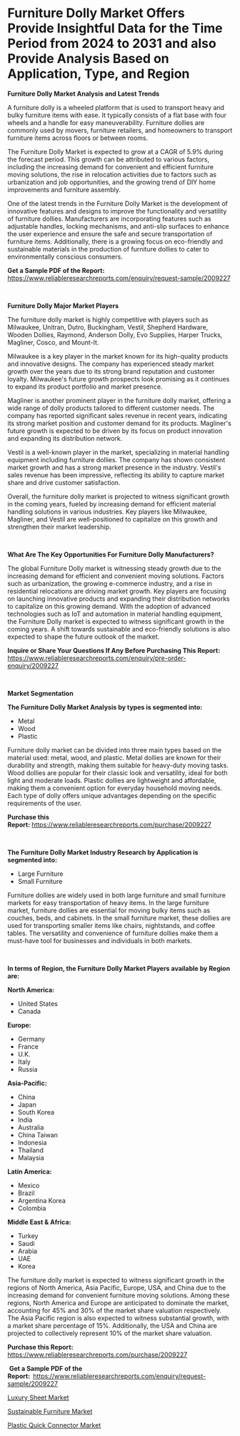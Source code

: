 <p><h1>Furniture Dolly Market Offers Provide Insightful Data for the Time Period from 2024 to 2031 and also Provide Analysis Based on Application, Type, and Region</h1></p><p><strong>Furniture Dolly Market Analysis and Latest Trends</strong></p>
<p><p>A furniture dolly is a wheeled platform that is used to transport heavy and bulky furniture items with ease. It typically consists of a flat base with four wheels and a handle for easy maneuverability. Furniture dollies are commonly used by movers, furniture retailers, and homeowners to transport furniture items across floors or between rooms.</p><p>The Furniture Dolly Market is expected to grow at a CAGR of 5.9% during the forecast period. This growth can be attributed to various factors, including the increasing demand for convenient and efficient furniture moving solutions, the rise in relocation activities due to factors such as urbanization and job opportunities, and the growing trend of DIY home improvements and furniture assembly.</p><p>One of the latest trends in the Furniture Dolly Market is the development of innovative features and designs to improve the functionality and versatility of furniture dollies. Manufacturers are incorporating features such as adjustable handles, locking mechanisms, and anti-slip surfaces to enhance the user experience and ensure the safe and secure transportation of furniture items. Additionally, there is a growing focus on eco-friendly and sustainable materials in the production of furniture dollies to cater to environmentally conscious consumers.</p></p>
<p><strong>Get a Sample PDF of the Report:&nbsp;</strong> <a href="https://www.reliableresearchreports.com/enquiry/request-sample/2009227">https://www.reliableresearchreports.com/enquiry/request-sample/2009227</a></p>
<p>&nbsp;</p>
<p><strong>Furniture Dolly Major Market Players</strong></p>
<p><p>The furniture dolly market is highly competitive with players such as Milwaukee, Unitran, Dutro, Buckingham, Vestil, Shepherd Hardware, Wooden Dollies, Raymond, Anderson Dolly, Evo Supplies, Harper Trucks, Magliner, Cosco, and Mount-It. </p><p>Milwaukee is a key player in the market known for its high-quality products and innovative designs. The company has experienced steady market growth over the years due to its strong brand reputation and customer loyalty. Milwaukee's future growth prospects look promising as it continues to expand its product portfolio and market presence.</p><p>Magliner is another prominent player in the furniture dolly market, offering a wide range of dolly products tailored to different customer needs. The company has reported significant sales revenue in recent years, indicating its strong market position and customer demand for its products. Magliner's future growth is expected to be driven by its focus on product innovation and expanding its distribution network.</p><p>Vestil is a well-known player in the market, specializing in material handling equipment including furniture dollies. The company has shown consistent market growth and has a strong market presence in the industry. Vestil's sales revenue has been impressive, reflecting its ability to capture market share and drive customer satisfaction.</p><p>Overall, the furniture dolly market is projected to witness significant growth in the coming years, fueled by increasing demand for efficient material handling solutions in various industries. Key players like Milwaukee, Magliner, and Vestil are well-positioned to capitalize on this growth and strengthen their market leadership.</p></p>
<p>&nbsp;</p>
<p><strong>What Are The Key Opportunities For Furniture Dolly Manufacturers?</strong></p>
<p><p>The global Furniture Dolly market is witnessing steady growth due to the increasing demand for efficient and convenient moving solutions. Factors such as urbanization, the growing e-commerce industry, and a rise in residential relocations are driving market growth. Key players are focusing on launching innovative products and expanding their distribution networks to capitalize on this growing demand. With the adoption of advanced technologies such as IoT and automation in material handling equipment, the Furniture Dolly market is expected to witness significant growth in the coming years. A shift towards sustainable and eco-friendly solutions is also expected to shape the future outlook of the market.</p></p>
<p><strong>Inquire or Share Your Questions If Any Before Purchasing This Report:</strong> <a href="https://www.reliableresearchreports.com/enquiry/pre-order-enquiry/2009227">https://www.reliableresearchreports.com/enquiry/pre-order-enquiry/2009227</a></p>
<p>&nbsp;</p>
<p><strong>Market Segmentation</strong></p>
<p><strong>The Furniture Dolly Market Analysis by types is segmented into:</strong></p>
<p><ul><li>Metal</li><li>Wood</li><li>Plastic</li></ul></p>
<p><p>Furniture dolly market can be divided into three main types based on the material used: metal, wood, and plastic. Metal dollies are known for their durability and strength, making them suitable for heavy-duty moving tasks. Wood dollies are popular for their classic look and versatility, ideal for both light and moderate loads. Plastic dollies are lightweight and affordable, making them a convenient option for everyday household moving needs. Each type of dolly offers unique advantages depending on the specific requirements of the user.</p></p>
<p><strong>Purchase this Report:&nbsp;</strong><a href="https://www.reliableresearchreports.com/purchase/2009227">https://www.reliableresearchreports.com/purchase/2009227</a></p>
<p>&nbsp;</p>
<p><strong>The Furniture Dolly Market Industry Research by Application is segmented into:</strong></p>
<p><ul><li>Large Furniture</li><li>Small Furniture</li></ul></p>
<p><p>Furniture dollies are widely used in both large furniture and small furniture markets for easy transportation of heavy items. In the large furniture market, furniture dollies are essential for moving bulky items such as couches, beds, and cabinets. In the small furniture market, these dollies are used for transporting smaller items like chairs, nightstands, and coffee tables. The versatility and convenience of furniture dollies make them a must-have tool for businesses and individuals in both markets.</p></p>
<p>&nbsp;</p>
<p><strong>In terms of Region, the Furniture Dolly Market Players available by Region are:</strong></p>
<p>
    <p> <strong> North America: </strong>
        <ul>
            <li>United States</li>
            <li>Canada</li>
        </ul>
        </p> 
    <p> <strong> Europe: </strong>
        <ul>
            <li>Germany</li>
            <li>France</li>
            <li>U.K.</li>
            <li>Italy</li>
            <li>Russia</li>
        </ul>
        </p> 
    <p> <strong> Asia-Pacific: </strong>
        <ul>
            <li>China</li>
            <li>Japan</li>
            <li>South Korea</li>
            <li>India</li>
            <li>Australia</li>
            <li>China Taiwan</li>
            <li>Indonesia</li>
            <li>Thailand</li>
            <li>Malaysia</li>
        </ul>
        </p> 
    <p> <strong> Latin America: </strong>
        <ul>
            <li>Mexico</li>
            <li>Brazil</li>
            <li>Argentina Korea</li>
            <li>Colombia</li>
        </ul>
        </p> 
    <p> <strong> Middle East & Africa: </strong>
        <ul>
            <li>Turkey</li>
            <li>Saudi</li>
            <li>Arabia</li>
            <li>UAE</li>
            <li>Korea</li>
        </ul>
    </p>
    </p>
<p><p>The furniture dolly market is expected to witness significant growth in the regions of North America, Asia Pacific, Europe, USA, and China due to the increasing demand for convenient furniture moving solutions. Among these regions, North America and Europe are anticipated to dominate the market, accounting for 45% and 30% of the market share valuation respectively. The Asia Pacific region is also expected to witness substantial growth, with a market share percentage of 15%. Additionally, the USA and China are projected to collectively represent 10% of the market share valuation.</p></p>
<p><strong>Purchase this Report: </strong><a href="https://www.reliableresearchreports.com/purchase/2009227">https://www.reliableresearchreports.com/purchase/2009227</a></p>
<p>&nbsp;<strong>Get a Sample PDF of the Report:&nbsp;&nbsp;</strong><a href="https://www.reliableresearchreports.com/enquiry/request-sample/2009227">https://www.reliableresearchreports.com/enquiry/request-sample/2009227</a></p>
<p><strong></strong></p>
<p><p><a href="https://github.com/wusalecollins540tpqoz/Market-Research-Report-List-1/blob/main/luxury-sheet-market.md">Luxury Sheet Market</a></p><p><a href="https://github.com/pjcfca/Market-Research-Report-List-1/blob/main/sustainable-furniture-market.md">Sustainable Furniture Market</a></p><p><a href="https://github.com/johnbach50/Market-Research-Report-List-2/blob/main/plastic-quick-connector-market.md">Plastic Quick Connector Market</a></p></p>